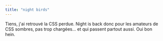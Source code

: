 ```yaml
---
title: "night birds"
---
```


Tiens, j'ai retrouvé la CSS perdue. Night is back donc pour les amateurs de
CSS sombres, pas trop chargées... et qui passent partout aussi. Oui bon hein.

